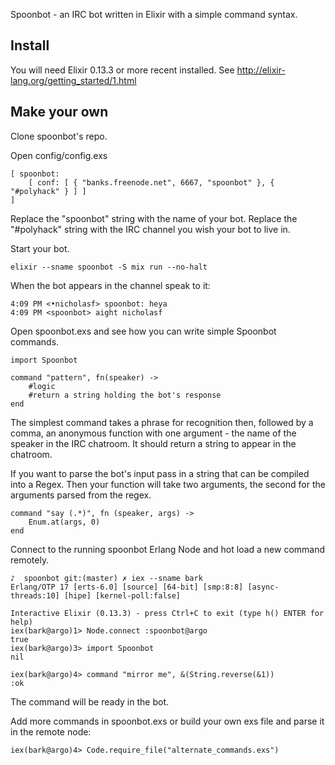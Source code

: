 Spoonbot - an IRC bot written in Elixir with a simple command syntax.

## Install

You will need Elixir 0.13.3 or more recent installed. See http://elixir-lang.org/getting_started/1.html

## Make your own

Clone spoonbot's repo.

Open config/config.exs 

```
[ spoonbot: 
    [ conf: [ { "banks.freenode.net", 6667, "spoonbot" }, { "#polyhack" } ] ] 
]

```

Replace the "spoonbot" string with the name of your bot. Replace the "#polyhack" string with the IRC channel you wish your bot to live in.

Start your bot.

```
elixir --sname spoonbot -S mix run --no-halt
```

When the bot appears in the channel speak to it:

```
4:09 PM <•nicholasf> spoonbot: heya
4:09 PM <spoonbot> aight nicholasf

```

Open spoonbot.exs and see how you can write simple Spoonbot commands.

```
import Spoonbot

command "pattern", fn(speaker) -> 
    #logic
    #return a string holding the bot's response
end
```
The simplest command takes a phrase for recognition then, followed by a comma, an anonymous function 
with one argument - the name of the speaker in the IRC chatroom. It should return a string to appear in the chatroom.

If you want to parse the bot's input pass in a string that can be compiled into a Regex. Then your function will take two arguments, the second for the arguments parsed from the regex.

```
command "say (.*)", fn (speaker, args) -> 
    Enum.at(args, 0) 
end
```

Connect to the running spoonbot Erlang Node and hot load a new command remotely.

```
♪  spoonbot git:(master) ✗ iex --sname bark
Erlang/OTP 17 [erts-6.0] [source] [64-bit] [smp:8:8] [async-threads:10] [hipe] [kernel-poll:false]

Interactive Elixir (0.13.3) - press Ctrl+C to exit (type h() ENTER for help)
iex(bark@argo)1> Node.connect :spoonbot@argo
true
iex(bark@argo)3> import Spoonbot
nil
    
iex(bark@argo)4> command "mirror me", &(String.reverse(&1))
:ok

```

The command will be ready in the bot.

Add more commands in spoonbot.exs or build your own exs file and parse it in the remote node:

```
iex(bark@argo)4> Code.require_file("alternate_commands.exs") 
```
